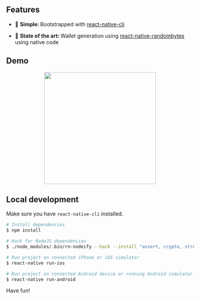 

## Features

* 🔩 <strong>Simple: </strong>Bootstrapped with
  [react-native-cli](https://github.com/facebook/react-native)

* 💯 <strong>State of the art: </strong> Wallet generation using
  [react-native-randombytes](https://github.com/mvayngrib/react-native-randombytes)
  using native code

## Demo

<div align="center">
  <img src="assets/demo.gif" height="300" />
</div>

## Local development

Make sure you have `react-native-cli` installed.

```bash
# Install dependencies
$ npm install

# Hack for NodeJS dependencies
$ ./node_modules/.bin/rn-nodeify --hack --install "assert, crypto, stream, events, vm"

# Run project on connected iPhone or iOS simulator
$ react-native run-ios

# Run project on connected Android device or running Android simulator
$ react-native run-android
```

Have fun!
